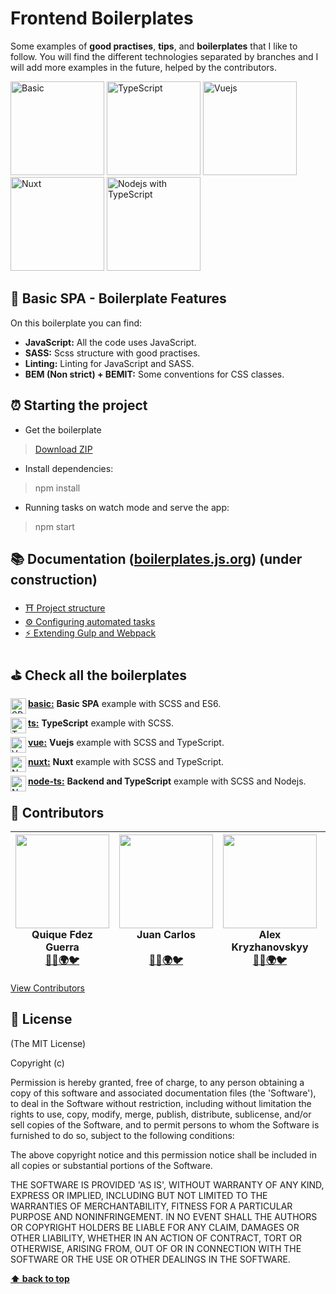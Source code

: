 # Frontend Boilerplates
Some examples of **good practises**, **tips**, and **boilerplates** that I like to follow. You will find the different technologies separated by branches and I will add more examples in the future, helped by the contributors.

[<img src="https://raw.githubusercontent.com/CKGrafico/Frontend-Boilerplates/docs/resources/techs/spa.png" width="150" title="Basic">](https://github.com/CKGrafico/Frontend-Boilerplates/tree/basic)
[<img src="https://raw.githubusercontent.com/CKGrafico/Frontend-Boilerplates/docs/resources/techs/ts-d.png" width="150" title="TypeScript">](https://github.com/CKGrafico/Frontend-Boilerplates/tree/ts)
[<img src="https://raw.githubusercontent.com/CKGrafico/Frontend-Boilerplates/docs/resources/techs/vue-d.png" width="150" title="Vuejs">](https://github.com/CKGrafico/Frontend-Boilerplates/tree/vue)
[<img src="https://raw.githubusercontent.com/CKGrafico/Frontend-Boilerplates/docs/resources/techs/nuxt-d.png" width="150" title="Nuxt">](https://github.com/CKGrafico/Frontend-Boilerplates/tree/nuxt)
[<img src="https://raw.githubusercontent.com/CKGrafico/Frontend-Boilerplates/docs/resources/techs/nodets-d.png" width="150" title="Nodejs with TypeScript">](https://github.com/CKGrafico/Frontend-Boilerplates/tree/node-ts)

## 🍩 Basic SPA - Boilerplate Features
On this boilerplate you can find:
- **JavaScript:** All the code uses JavaScript.
- **SASS:** Scss structure with good practises.
- **Linting:** Linting for JavaScript and SASS.
- **BEM (Non strict) + BEMIT:** Some conventions for CSS classes.

## ⏰ Starting the project
- Get the boilerplate
> [Download ZIP](https://github.com/CKGrafico/Frontend-Boilerplates/archive/vue.zip)

- Install dependencies:
> npm install

- Running tasks on watch mode and serve the app:
> npm start

## 📚 Documentation ([boilerplates.js.org](https://boilerplates.js.org/)) (under construction)
- [⛩️ Project structure](https://boilerplates.js.org/)
- [⚙️ Configuring automated tasks](https://boilerplates.js.org/)
- [⚡ Extending Gulp and Webpack](https://boilerplates.js.org/)

## ⛳️ Check all the boilerplates
<img src="https://raw.githubusercontent.com/CKGrafico/Frontend-Boilerplates/docs/resources/techs/spa.png" align="left" width="25" title="SPA">

**[basic:](https://github.com/CKGrafico/Frontend-Boilerplates/tree)** **Basic SPA** example with SCSS and ES6.

<img src="https://raw.githubusercontent.com/CKGrafico/Frontend-Boilerplates/docs/resources/techs/ts.png" align="left" width="25" title="TypeScript">

**[ts:](https://github.com/CKGrafico/Frontend-Boilerplates/tree/ts)** **TypeScript** example with SCSS.

<img src="https://raw.githubusercontent.com/CKGrafico/Frontend-Boilerplates/docs/resources/techs/vue.png" align="left" width="25" title="Vue">

**[vue:](https://github.com/CKGrafico/Frontend-Boilerplates/tree/vue)** **Vuejs** example with SCSS and TypeScript.

<img src="https://raw.githubusercontent.com/CKGrafico/Frontend-Boilerplates/docs/resources/techs/nuxt.png" align="left" width="25" title="Nuxt">

**[nuxt:](https://github.com/CKGrafico/Frontend-Boilerplates/tree/nuxt)** **Nuxt** example with SCSS and TypeScript.

<img src="https://raw.githubusercontent.com/CKGrafico/Frontend-Boilerplates/docs/resources/techs/nodets.png" align="left" width="25" title="Node with TypeScript">

**[node-ts:](https://github.com/CKGrafico/Frontend-Boilerplates/tree/node-ts)** **Backend and TypeScript** example with SCSS and Nodejs.

## 🎩 Contributors

| <img src="https://i.imgur.com/CcJ7vXL.jpg" width="150"><br>**Quique Fdez Guerra**<br>[👨‍💻](https://github.com/CKGrafico)[🌍](http://ckgrafico.com)[🐦](https://twitter.com/CKGrafico) | <img src="https://i.imgur.com/W8Ks7Ss.jpg" width="150"><br>**Juan Carlos<br>**<br>[👨‍💻](https://github.com/jcarloslr10)[🌍](http://plainconcepts.com)[🐦](https://twitter.com/jcarloslr10) | <img src="https://i.imgur.com/kLqGDso.jpg" width="150"><br>**Alex Kryzhanovskyy**<br>[👨‍💻](https://github.com/AlexKryzh)[🌍](http://kryzh.com)[🐦](https://twitter.com/AlexKryzh) | <img src="https://i.imgur.com/ScMiaNz.png" width="150"><br>**Victor Gamez<br>**<br>[👨‍💻](https://github.com/VGamezz19) | <img src="https://i.imgur.com/idu3Mnw.png" width="150"><br>**PlainConcepts<br>**<br>[👨‍💻](https://github.com/PlainConcepts)[🌍](http://plainconcepts.com)[🐦](https://twitter.com/PlainConcepts)|
| :---: | :---: | :---: | :---: | :---: |

[View Contributors](https://github.com/CKGrafico/Frontend-Boilerplates/graphs/contributors)

## 📜 License

(The MIT License)

Copyright (c)

Permission is hereby granted, free of charge, to any person obtaining
a copy of this software and associated documentation files (the
'Software'), to deal in the Software without restriction, including
without limitation the rights to use, copy, modify, merge, publish,
distribute, sublicense, and/or sell copies of the Software, and to
permit persons to whom the Software is furnished to do so, subject to
the following conditions:

The above copyright notice and this permission notice shall be
included in all copies or substantial portions of the Software.

THE SOFTWARE IS PROVIDED 'AS IS', WITHOUT WARRANTY OF ANY KIND,
EXPRESS OR IMPLIED, INCLUDING BUT NOT LIMITED TO THE WARRANTIES OF
MERCHANTABILITY, FITNESS FOR A PARTICULAR PURPOSE AND NONINFRINGEMENT.
IN NO EVENT SHALL THE AUTHORS OR COPYRIGHT HOLDERS BE LIABLE FOR ANY
CLAIM, DAMAGES OR OTHER LIABILITY, WHETHER IN AN ACTION OF CONTRACT,
TORT OR OTHERWISE, ARISING FROM, OUT OF OR IN CONNECTION WITH THE
SOFTWARE OR THE USE OR OTHER DEALINGS IN THE SOFTWARE.

**[⬆️ back to top](#frontend-boilerplates)**
